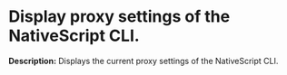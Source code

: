 # Display proxy settings of the NativeScript CLI.

**Description:** Displays the current proxy settings of the NativeScript CLI.

